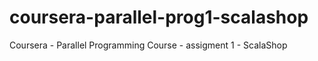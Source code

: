 # coursera-parallel-prog1-scalashop
Coursera - Parallel Programming Course - assigment 1 - ScalaShop
